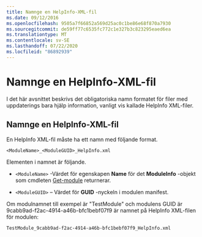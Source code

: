```yaml
---
title: Namnge en HelpInfo-XML-fil
ms.date: 09/12/2016
ms.openlocfilehash: 9505a7f66852a569d25ac0c1be86e68f870a7930
ms.sourcegitcommit: de59ff77c6535fc772c1e327b3c823295eaed6ea
ms.translationtype: MT
ms.contentlocale: sv-SE
ms.lasthandoff: 07/22/2020
ms.locfileid: "86892939"
---
```

# <a name="how-to-name-a-helpinfo-xml-file"></a>Namnge en HelpInfo-XML-fil

I det här avsnittet beskrivs det obligatoriska namn formatet för filer med uppdaterings bara hjälp information, vanligt vis kallade HelpInfo XML-filer.

## <a name="how-to-name-a-helpinfo-xml-file"></a>Namnge en HelpInfo-XML-fil

En HelpInfo XML-fil måste ha ett namn med följande format.

`<ModuleName>_<ModuleGUID>_HelpInfo.xml`

Elementen i namnet är följande.

- `<ModuleName>` -Värdet för egenskapen **Name** för det **ModuleInfo** -objekt som cmdleten [Get-module](/powershell/module/Microsoft.PowerShell.Core/Get-Module) returnerar.

- `<ModuleGUID>` – Värdet för **GUID** -nyckeln i modulen manifest.

Om modulnamnet till exempel är "TestModule" och modulens GUID är 9cabb9ad-f2ac-4914-a46b-bfc1bebf07f9 är namnet på HelpInfo XML-filen för modulen:

`TestModule_9cabb9ad-f2ac-4914-a46b-bfc1bebf07f9_HelpInfo.xml`
